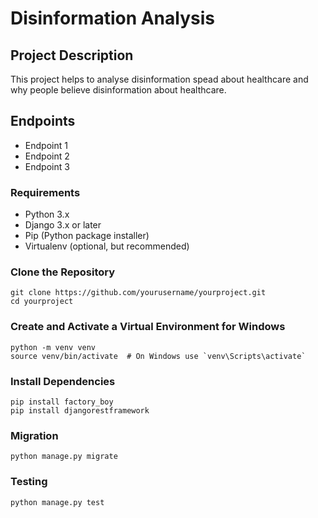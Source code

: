 # Disinformation Analysis

## Project Description
This project helps to analyse disinformation spead about healthcare and 
why people believe disinformation about healthcare.


## Endpoints
- Endpoint 1
- Endpoint 2
- Endpoint 3

### Requirements
- Python 3.x
- Django 3.x or later
- Pip (Python package installer)
- Virtualenv (optional, but recommended)

### Clone the Repository
```
git clone https://github.com/yourusername/yourproject.git
cd yourproject
```

### Create and Activate a Virtual Environment for Windows
```
python -m venv venv
source venv/bin/activate  # On Windows use `venv\Scripts\activate`
```

### Install Dependencies
```
pip install factory_boy
pip install djangorestframework
```

### Migration
```
python manage.py migrate
```

### Testing
```
python manage.py test
```

